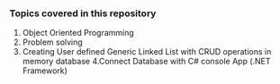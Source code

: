 ### Topics covered in this repository

1. Object Oriented Programming
2. Problem solving 
3. Creating User defined Generic Linked List with CRUD operations in memory database
4.Connect Database with C# console App (.NET Framework)
